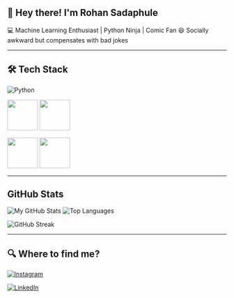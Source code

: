 ## 🚀 Hey there! I'm Rohan Sadaphule

💻 Machine Learning Enthusiast | Python Ninja | Comic Fan
😆 Socially awkward but compensates with bad jokes

---

## 🛠️ Tech Stack

![Python](https://img.shields.io/badge/Python-3776AB?style=for-the-badge&logo=python&logoColor=white)

  <img src="https://img.icons8.com/?size=100&id=xSkewUSqtErH&format=png&color=000000" width="70px" height="70px">  <img src="https://img.icons8.com/?size=100&id=aR9CXyMagKIS&format=png&color=000000" width="70px" height="70px"> 


  <img src="https://upload.wikimedia.org/wikipedia/commons/0/05/Scikit_learn_logo_small.svg" width="70px" height="70px">   <img src="https://img.icons8.com/?size=100&id=n3QRpDA7KZ7P&format=png&color=000000" width="70px" height="70px">


---
## GitHub Stats
![My GitHub Stats](https://github-readme-stats.vercel.app/api?username=rohansadaphule&show_icons=true&theme=radical)
  ![Top Languages](https://github-readme-stats.vercel.app/api/top-langs/?username=rohansadaphule&layout=compact&theme=radical)

![GitHub Streak](https://streak-stats.demolab.com/?user=rohansadaphule&theme=radical)


---

 ## 🔍 Where to find me?

[![Instagram](https://img.shields.io/badge/Instagram-E4405F?style=for-the-badge&logo=instagram&logoColor=white)](https://instagram.com/rohansadaphule)

[![LinkedIn](https://img.shields.io/badge/LinkedIn-0A66C2?style=for-the-badge&logo=linkedin&logoColor=white)](https://www.linkedin.com/in/rohansadaphule)

<!---
rohansadaphule/rohansadaphule is a ✨ special ✨ repository because its `README.md` (this file) appears on your GitHub profile.
You can click the Preview link to take a look at your changes.
--->
